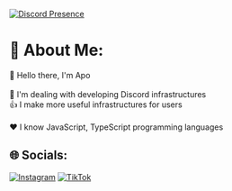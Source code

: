 [![Discord Presence](https://lanyard-profile-readme.vercel.app/api/979762331879895102?hideDiscrim=true)](https://discord.com/users/979762331879895102)

# 💫 About Me:
👋 Hello there, I'm Apo<br><br>🤩 I'm dealing with developing Discord infrastructures<br>👍 I make more useful infrastructures for users <br><br>❤️ I know JavaScript, TypeScript programming languages<br>


## 🌐 Socials:
[![Instagram](https://img.shields.io/badge/Instagram-%23E4405F.svg?logo=Instagram&logoColor=white)](https://instagram.com/bnewixua0) [![TikTok](https://img.shields.io/badge/TikTok-%23000000.svg?logo=TikTok&logoColor=white)](https://tiktok.com/@bnewixua)
